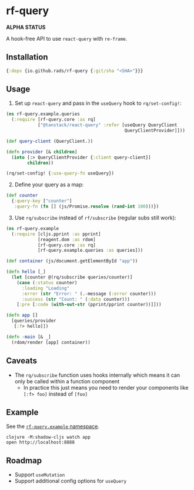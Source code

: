 # rf-query

**ALPHA STATUS**

A hook-free API to use `react-query` with `re-frame`.

## Installation

```clojure
{:deps {io.github.rads/rf-query {:git/sha "<SHA>"}}}
```

## Usage

1. Set up `react-query` and pass in the `useQuery` hook to `rq/set-config!`:

```clojure
(ns rf-query.example.queries
  (:require [rf-query.core :as rq]
            ["@tanstack/react-query" :refer [useQuery QueryClient
                                             QueryClientProvider]]))

(def query-client (QueryClient.))

(defn provider [& children]
  (into [:> QueryClientProvider {:client query-client}]
        children))

(rq/set-config! {:use-query-fn useQuery})
```

2. Define your query as a map:

```clojure
(def counter
  {:query-key ["counter"]
   :query-fn (fn [] (js/Promise.resolve (rand-int 100)))})
```

3. Use `rq/subscribe` instead of `rf/subscribe` (regular subs still work):

```clojure
(ns rf-query.example
  (:require [cljs.pprint :as pprint]
            [reagent.dom :as rdom]
            [rf-query.core :as rq]
            [rf-query.example.queries :as queries]))

(def container (js/document.getElementById "app"))

(defn hello [_]
  (let [counter @(rq/subscribe queries/counter)]
    (case (:status counter)
      :loading "Loading"
      :error (str "Error: " (.-message (:error counter)))
      :success (str "Count: " (:data counter)))
    [:pre [:code (with-out-str (pprint/pprint counter))]]))

(defn app []
  [queries/provider
   [:f> hello]])

(defn -main [& _]
  (rdom/render [app] container))
```

## Caveats

- The `rq/subscribe` function uses hooks internally which means it can only be called within a function component
  - In practice this just means you need to render your components like `[:f> foo]` instead of `[foo]`

## Example

See the [`rf-query.example` namespace](https://github.com/rads/rf-query/tree/main/src/rf_query/example).

```shell
clojure -M:shadow-cljs watch app
open http://localhost:8888
```

## Roadmap

- Support `useMutation`
- Support additional config options for `useQuery`
